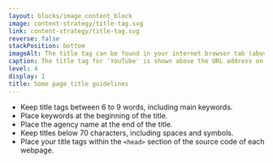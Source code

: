 ```yaml
---
layout: blocks/image_content_block
image: content-strategy/title-tag.svg
link: content-strategy/title-tag.svg
reverse: false
stackPosition: bottom
imageAlt: The title tag can be found in your internet browser tab (above the URL). In this example, the title tag for 'YouTube' is shown above the URL address on a separate tab.
caption: The title tag for 'YouTube' is shown above the URL address on a separate tab.
level: 4
display: 1
title: Some page title guidelines
---
```

- Keep title tags between 6 to 9 words, including main keywords.
- Place keywords at the beginning of the title.
- Place the agency name at the end of the title.
- Keep titles below 70 characters, including spaces and symbols.
- Place your title tags within the `<head>` section of the source code of each webpage.
